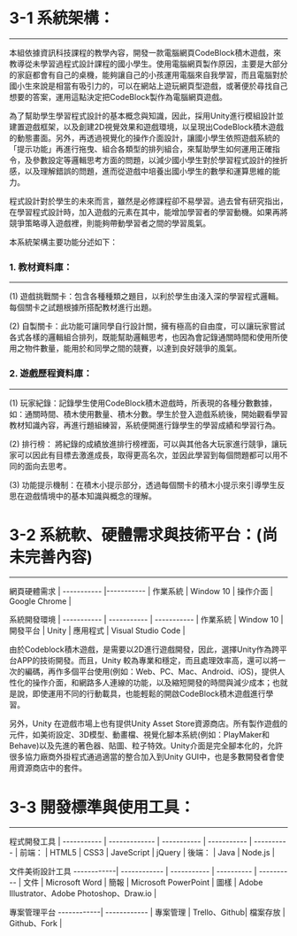 # 3-1 	系統架構：
---
本組依據資訊科技課程的教學內容，開發一款電腦網頁CodeBlock積木遊戲，來教導從未學習過程式設計課程的國小學生。使用電腦網頁製作原因，主要是大部分的家庭都會有自己的桌機，能夠讓自己的小孩運用電腦來自我學習，而且電腦對於國小生來說是相當有吸引力的，可以在網站上遊玩網頁型遊戲，或著便於尋找自己想要的答案，運用這點決定把CodeBlock製作為電腦網頁遊戲。

為了幫助學生學習程式設計的基本概念與知識，因此，採用Unity進行模組設計並建置遊戲框架，以及創建2D視覺效果和遊戲環境，以呈現出CodeBlock積木遊戲的動態畫面。另外，再透過視覺化的操作介面設計，讓國小學生依照遊戲系統的「提示功能」再進行拖曳、組合各類型的排列組合，來幫助學生如何運用正確指令，及參數設定等邏輯思考方面的問題，以減少國小學生對於學習程式設計的挫折感，以及理解錯誤的問題，進而從遊戲中培養出國小學生的數學和運算思維的能力。

程式設計對於學生的未來而言，雖然是必修課程卻不易學習。過去曾有研究指出，在學習程式設計時，加入遊戲的元素在其中，能增加學習者的學習動機。如果再將競爭策略導入遊戲裡，則能夠帶動學習者之間的學習風氣。
 
本系統架構主要功能分述如下：
### 1.	教材資料庫：
---
(1)	遊戲挑戰關卡：包含各種種類之題目，以利於學生由淺入深的學習程式邏輯。每個關卡之試題根據所搭配教材進行出題。

(2)	自製關卡：此功能可讓同學自行設計關，擁有極高的自由度，可以讓玩家嘗試各式各樣的邏輯組合排列，既能幫助邏輯思考，也因為會記錄通關時間和使用所使用之物件數量，能用於和同學之間的競賽，以達到良好競爭的風氣。

### 2.	遊戲歷程資料庫：
---
(1)	玩家紀錄：記錄學生使用CodeBlock積木遊戲時，所表現的各種分數數據，如：通關時間、積木使用數量、積木分數。學生於登入遊戲系統後，開始觀看學習教材知識內容，再進行題組練習，系統便開進行錄學生的學習成績和學習行為。

(2)	排行榜： 將紀錄的成績放進排行榜裡面，可以與其他各大玩家進行競爭，讓玩家可以因此有目標去激進成長，取得更高名次，並因此學習到每個問題都可以用不同的面向去思考。

(3)	功能提示機制：在積木小提示部分，透過每個關卡的積木小提示來引導學生反思在遊戲情境中的基本知識與概念的理解。

# 3-2 	系統軟、硬體需求與技術平台：(尚未完善內容)
---
網頁硬體需求 |
----------- |-----------   |
作業系統 |	Window 10      |
操作介面 |	Google Chrome  |

系統開發環境 |
----------- | ----------- | ----------- |
作業系統 |	Window 10          | 
開發平台 |	Unity              |
應用程式 |	Visual Studio Code |


由於Codeblock積木遊戲，是需要以2D進行遊戲開發，因此，選擇Unity作為跨平台APP的技術開發。而且，Unity 較為專業和穩定，而且處理效率高，還可以將一次的編碼，再作多個平台使用(例如：Web、PC、Mac、Android、iOS)，提供人性化的操作介面，和網路多人連線的功能，以及縮短開發的時間與減少成本；也就是說，即使運用不同的行動載具，也能輕鬆的開啟CodeBlock積木遊戲進行學習。

另外，Unity 在遊戲市場上也有提供Unity Asset Store資源商店。所有製作遊戲的元件，如美術設定、3D模型、動畫檔、視覺化腳本系統(例如：PlayMaker和Behave)以及先進的著色器、貼圖、粒子特效。Unity介面是完全腳本化的，允許很多協力廠商外掛程式通過適當的整合加入到Unity GUI中，也是多數開發者會使用資源商店中的套件。




# 3-3 	開發標準與使用工具：
---
程式開發工具 | 
----------- | ------------- | ----------- | ----------- | ---------- |
前端：      | HTML5         | CSS3        | JaveScript  | jQuery     |
後端：	    | Java          | Node.js     |                  

文件美術設計工具
------------| ------------ | ----------- | ---------- | ---------- |
文件	    | Microsoft Word                                       | 
簡報	    | Microsoft PowerPoint                                 | 
圖樣	    | Adobe Illustrator、Adobe Photoshop、Draw.io          | 

專案管理平台
------------| ------------  |
專案管理	| Trello、Github| 
檔案存放	| Github、Fork  | 

